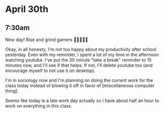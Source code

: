 # April 30th

## 7:30am
New day! Rise and grind gamers 💪💪💪💪💪

Okay, in all honesty, I'm not too happy about my productivity after school yesterday. Even with my reminder, I spent a lot of my time in the afternoon watching youtube. I've put the 30 minute "take a break" reminder to 15 minutes now, and I'll see if that helps. If not, I'll delete youtube too (and encourage myself to not use it on desktop).

I'm in sociology now and I'm planning on doing the current work for the class today instead of blowing it off in favor of \[miscellaneous computer thing\].

Seems like today is a late work day actually so I have about half an hour to work on everything in this class.
